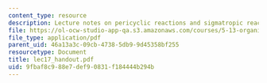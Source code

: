 ```yaml
---
content_type: resource
description: Lecture notes on pericyclic reactions and sigmatropic reactions.
file: https://ol-ocw-studio-app-qa.s3.amazonaws.com/courses/5-13-organic-chemistry-ii-fall-2003/9fbaf8c988e7def90831f184444b294b_lec17_handout.pdf
file_type: application/pdf
parent_uid: 46a13a3c-09cb-4738-5db9-9d45358bf255
resourcetype: Document
title: lec17_handout.pdf
uid: 9fbaf8c9-88e7-def9-0831-f184444b294b
---
```

